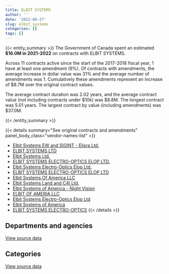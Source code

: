 ```yaml
---
title: ELBIT SYSTEMS
author: ''
date: '2022-08-27'
slug: elbit_systems
categories: []
tags: []
---
```


<script src="/rmarkdown-libs/htmlwidgets/htmlwidgets.js"></script>
<link href="/rmarkdown-libs/datatables-css/datatables-crosstalk.css" rel="stylesheet" />
<script src="/rmarkdown-libs/datatables-binding/datatables.js"></script>
<script src="/rmarkdown-libs/jquery/jquery-3.6.0.min.js"></script>
<link href="/rmarkdown-libs/dt-core-bootstrap/css/dataTables.bootstrap.min.css" rel="stylesheet" />
<link href="/rmarkdown-libs/dt-core-bootstrap/css/dataTables.bootstrap.extra.css" rel="stylesheet" />
<script src="/rmarkdown-libs/dt-core-bootstrap/js/jquery.dataTables.min.js"></script>
<script src="/rmarkdown-libs/dt-core-bootstrap/js/dataTables.bootstrap.min.js"></script>
<link href="/rmarkdown-libs/crosstalk/css/crosstalk.min.css" rel="stylesheet" />
<script src="/rmarkdown-libs/crosstalk/js/crosstalk.min.js"></script>
<script src="/rmarkdown-libs/htmlwidgets/htmlwidgets.js"></script>
<link href="/rmarkdown-libs/datatables-css/datatables-crosstalk.css" rel="stylesheet" />
<script src="/rmarkdown-libs/datatables-binding/datatables.js"></script>
<script src="/rmarkdown-libs/jquery/jquery-3.6.0.min.js"></script>
<link href="/rmarkdown-libs/dt-core-bootstrap/css/dataTables.bootstrap.min.css" rel="stylesheet" />
<link href="/rmarkdown-libs/dt-core-bootstrap/css/dataTables.bootstrap.extra.css" rel="stylesheet" />
<script src="/rmarkdown-libs/dt-core-bootstrap/js/jquery.dataTables.min.js"></script>
<script src="/rmarkdown-libs/dt-core-bootstrap/js/dataTables.bootstrap.min.js"></script>
<link href="/rmarkdown-libs/crosstalk/css/crosstalk.min.css" rel="stylesheet" />
<script src="/rmarkdown-libs/crosstalk/js/crosstalk.min.js"></script>

{{< entity_summary >}}
The Government of Canada spent an estimated **\$16.0M in 2021-2022** on contracts with ELBIT SYSTEMS.

Across 11 contracts active since the start of the 2017-2018 fiscal year, 1 have at least one amendment (9%). Of contracts with amendments, the average increase in dollar value was 31% and the average number of amendments was 1. Cumulatively these amendments represent an increase of \$8.7M over the original contract values.

The average contract duration was 2.02 years, and the average contract value (not including contracts under \$10k) was \$8.8M. The longest contract was 5.01 years. The largest contract by value (including amendments) was \$37.0M.

{{< /entity_summary >}}

{{< details summary="See original contracts and amendments" panel_body_class="vendor-names-list" >}}
- [Elbit Systems EW and SIGINT - Elisra Ltd.](https://search.open.canada.ca/en/ct/?sort=contract_value_f%20desc&page=1&search_text=%22Elbit%20Systems%20EW%20and%20SIGINT%20-%20Elisra%20Ltd.%22)
- [ELBIT SYSTEMS LTD](https://search.open.canada.ca/en/ct/?sort=contract_value_f%20desc&page=1&search_text=%22ELBIT%20SYSTEMS%20LTD%22)
- [Elbit Systems Ltd.](https://search.open.canada.ca/en/ct/?sort=contract_value_f%20desc&page=1&search_text=%22Elbit%20Systems%20Ltd.%22)
- [ELBIT SYSTEMS ELECTRO-OPTICS ELOP LTD.](https://search.open.canada.ca/en/ct/?sort=contract_value_f%20desc&page=1&search_text=%22ELBIT%20SYSTEMS%20ELECTRO-OPTICS%20ELOP%20LTD.%22)
- [Elbit Systems Electro-Optics Elop Ltd.](https://search.open.canada.ca/en/ct/?sort=contract_value_f%20desc&page=1&search_text=%22Elbit%20Systems%20Electro-Optics%20Elop%20Ltd.%22)
- [ELBIT SYSTEMS ELECTRO-OPTICS ELOP LTD](https://search.open.canada.ca/en/ct/?sort=contract_value_f%20desc&page=1&search_text=%22ELBIT%20SYSTEMS%20ELECTRO-OPTICS%20ELOP%20LTD%22)
- [Elbit Systems Of America LLC](https://search.open.canada.ca/en/ct/?sort=contract_value_f%20desc&page=1&search_text=%22Elbit%20Systems%20Of%20America%20LLC%22)
- [Elbit Systems Land and C4I Ltd.](https://search.open.canada.ca/en/ct/?sort=contract_value_f%20desc&page=1&search_text=%22Elbit%20Systems%20Land%20and%20C4I%20Ltd.%22)
- [Elbit Systems of America - Night Vision](https://search.open.canada.ca/en/ct/?sort=contract_value_f%20desc&page=1&search_text=%22Elbit%20Systems%20of%20America%20-%20Night%20Vision%22)
- [ELBIT OF AMERIA LLC](https://search.open.canada.ca/en/ct/?sort=contract_value_f%20desc&page=1&search_text=%22ELBIT%20OF%20AMERIA%20LLC%22)
- [Elbit Systems Electro-Optics Elop Ltd](https://search.open.canada.ca/en/ct/?sort=contract_value_f%20desc&page=1&search_text=%22Elbit%20Systems%20Electro-Optics%20Elop%20Ltd%22)
- [Elbit Systems of America](https://search.open.canada.ca/en/ct/?sort=contract_value_f%20desc&page=1&search_text=%22Elbit%20Systems%20of%20America%22)
- [ELBIT SYSTEMS ELECTRO-OPTICS](https://search.open.canada.ca/en/ct/?sort=contract_value_f%20desc&page=1&search_text=%22ELBIT%20SYSTEMS%20ELECTRO-OPTICS%22)
{{< /details >}}

## Departments and agencies

<div id="htmlwidget-1" style="width:100%;height:auto;" class="datatables html-widget"></div>
<script type="application/json" data-for="htmlwidget-1">{"x":{"style":"bootstrap","filter":"none","vertical":false,"data":[["<a href=\"/departments/dnd-mdn/\">National Defence<\/a>","<a href=\"/departments/tc/\">Transport Canada<\/a>"],[17094431.23,null],[17848550.04,null],[1476181.89,2987820.82],[187391.29,15805139.12]],"container":"<table class=\"table table-striped table-hover row-border order-column display\">\n  <thead>\n    <tr>\n      <th>Department<\/th>\n      <th>2018-2019<\/th>\n      <th>2019-2020<\/th>\n      <th>2020-2021<\/th>\n      <th>2021-2022<\/th>\n    <\/tr>\n  <\/thead>\n<\/table>","options":{"order":[[4,"desc"]],"pageLength":10,"autoWidth":true,"columnDefs":[{"targets":1,"render":"function(data, type, row, meta) {\n    return type !== 'display' ? data : DTWidget.formatCurrency(data, \"$\", 2, 3, \",\", \".\", true, null);\n  }"},{"targets":2,"render":"function(data, type, row, meta) {\n    return type !== 'display' ? data : DTWidget.formatCurrency(data, \"$\", 2, 3, \",\", \".\", true, null);\n  }"},{"targets":3,"render":"function(data, type, row, meta) {\n    return type !== 'display' ? data : DTWidget.formatCurrency(data, \"$\", 2, 3, \",\", \".\", true, null);\n  }"},{"targets":4,"render":"function(data, type, row, meta) {\n    return type !== 'display' ? data : DTWidget.formatCurrency(data, \"$\", 2, 3, \",\", \".\", true, null);\n  }"},{"width":"16%","targets":[1,2,3,4]},{"className":"dt-right","targets":[1,2,3,4]}],"orderClasses":false}},"evals":["options.columnDefs.0.render","options.columnDefs.1.render","options.columnDefs.2.render","options.columnDefs.3.render"],"jsHooks":[]}</script>
<p class="text-right">
<a href="https://github.com/GoC-Spending/contracts-data/tree/main/data/out/vendors/elbit_systems/summary_by_fiscal_year_by_department.csv" class="source-data-link btn btn-link">View source data</a>
</p>

## Categories

<div id="htmlwidget-2" style="width:100%;height:auto;" class="datatables html-widget"></div>
<script type="application/json" data-for="htmlwidget-2">{"x":{"style":"bootstrap","filter":"none","vertical":false,"data":[["<a href=\"/categories/1_facilities_and_construction/\">Facilities and construction<\/a>","<a href=\"/categories/5_transportation_and_logistics/\">Transportation and logistics<\/a>","<a href=\"/categories/6_industrial_products_and_services/\">Industrial products and services<\/a>"],[5731982.86,null,11362448.38],[5747686.92,null,12100863.12],[1476181.89,2987820.82,null],[null,15805139.12,187391.29]],"container":"<table class=\"table table-striped table-hover row-border order-column display\">\n  <thead>\n    <tr>\n      <th>Category<\/th>\n      <th>2018-2019<\/th>\n      <th>2019-2020<\/th>\n      <th>2020-2021<\/th>\n      <th>2021-2022<\/th>\n    <\/tr>\n  <\/thead>\n<\/table>","options":{"order":[[4,"desc"]],"dom":"t","pageLength":30,"autoWidth":true,"columnDefs":[{"targets":1,"render":"function(data, type, row, meta) {\n    return type !== 'display' ? data : DTWidget.formatCurrency(data, \"$\", 2, 3, \",\", \".\", true, null);\n  }"},{"targets":2,"render":"function(data, type, row, meta) {\n    return type !== 'display' ? data : DTWidget.formatCurrency(data, \"$\", 2, 3, \",\", \".\", true, null);\n  }"},{"targets":3,"render":"function(data, type, row, meta) {\n    return type !== 'display' ? data : DTWidget.formatCurrency(data, \"$\", 2, 3, \",\", \".\", true, null);\n  }"},{"targets":4,"render":"function(data, type, row, meta) {\n    return type !== 'display' ? data : DTWidget.formatCurrency(data, \"$\", 2, 3, \",\", \".\", true, null);\n  }"},{"width":"16%","targets":[1,2,3,4]},{"className":"dt-right","targets":[1,2,3,4]}],"orderClasses":false,"lengthMenu":[10,25,30,50,100]}},"evals":["options.columnDefs.0.render","options.columnDefs.1.render","options.columnDefs.2.render","options.columnDefs.3.render"],"jsHooks":[]}</script>
<p class="text-right">
<a href="https://github.com/GoC-Spending/contracts-data/tree/main/data/out/vendors/elbit_systems/summary_by_fiscal_year_by_category.csv" class="source-data-link btn btn-link">View source data</a>
</p>
